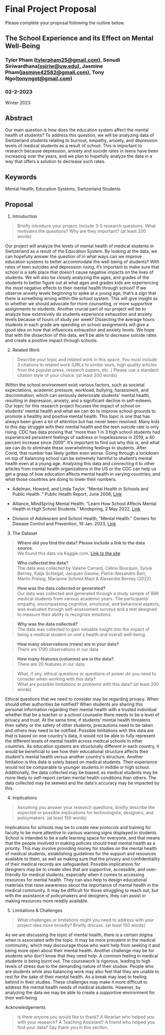# Final Project Proposal

Please complete your proposal following the outline below.

## The School Experience and its Effect on Mental Well-Being


### Tyler Pham (tylerpham25@gmail.com), Senudi Siriwardhana(ssiriw@uw.edu), Jasmine Pham(jasmine42582@gmail.com), Tony Ngo(tonyngot@gmail.com)

### 02-2-2023

Winter 2023
## Abstract

Our main question is how does the education system affect the mental health of students? To address this question, we will be analyzing data of Switzerland students relating to burnout, empathy, anxiety, and depression levels of medical students as a result of school. This is important to research because depression, anxiety and suicide rates in teens have been increasing over the years, and we plan to hopefully analyze the data in a way that offers a solution to decrease such rates. 

## Keywords

Mental Health, Education Systems, Switzerland Students 

## Proposal

1. Introduction  

> Briefly introduce your project.  Include 3-5 research questions. What motivates the questions? Why are they important? (at least 200 words)

Our project will analyze the levels of mental health of medical students in Switzerland as a result of the Education System. By looking at the data, we can hopefully answer the question of in what ways can we improve education systems to better accommodate the well-being of students? With rates of teen suicides and depression rising, it’s important to make sure that school is a safe place that doesn’t cause negative impacts on the lives of students. We will also be closely analyzing the ages, and grades of the students to better figure out at what ages and grades kids are experiencing the most negative effects to their mental health through school? If we observe anxiety levels beginning to spike at a young age, that’s a sign that there is something wrong within the school system. This will give insight as to whether we should advocate for more counseling, or more supportive assignments to students. Another crucial part of our project will be to analyze how extensively do students experience exhaustion and anxiety levels because of hours of study per week? Dissecting the average hours students in each grade are spending on school assignments will give a good idea on how that influences exhaustion and anxiety levels. We hope that with the dissection of this data, we’ll be able to decrease suicide rates and create a positive impact through schools. 


2. Related Work  

> Describe your topic and related work in this space. You must include 3 citations to related work (URLs to similar work, high quality articles from the popular press, research papers, etc. ) Please use a standard citation style of your choice. (at least 200 words)

Within the school environment exist various factors, such as societal expectations, academic pressure, workload, bullying, harassment, and discrimination, which can seriously deteriorate students' mental health, resulting in depression, anxiety, and a significant decline in self-esteem. Our topic for this research project focuses the impact of school on students' mental health and what we can do to improve school grounds to promote a healthy and positive mental health. This topic is one that has always been given a lot of attention but has never been resolved. Many kids to this day struggle with their mental health and the teen suicide rate is only rising. CDC has data proving that “more than 1 in 3 high school students had experienced persistent feelings of sadness or hopelessness in 2019, a 40 percent increase since 2009”. It’s important to find out why this is, and what we can do to eliminate these overwhelming feelings in students. After Covid, that number has likely gotten even worse. Going through a lockdown on top of balancing school can be extremely harmful to student’s mental health even at a young age. Analyzing this data and connecting it to other articles from mental health organizations in the US or the CDC can help us get a grasp of how education affects mental health in varying countries, and what those countries are doing to lower their numbers. 

- Adelman, Howard, and Linda Taylor. “Mental Health in Schools and Public Health .” Public Health Report, June 2006, [Link](journals.sagepub.com/doi/pdf/10.1177/003335490612100312) 

- Alliance, MindSpring Mental Health. “Learn How School Affects Mental Health in High School Students.” Mindspring, 2 May 2022, [Link](www.mindspringhealth.org/resources/news/how-school-affects-mental-health-in-high-school-students#:~:text=Unfortunately%2C%20school%20itself%20can%20sometimes,how%20school%20affects%20mental%20health)

- Division of Adolescent and School Health, “Mental Health.” Centers for Disease Control and Prevention, 19 Jan. 2023, [Link](www.cdc.gov/healthyyouth/mental-health/index.htm) 


3. The Dataset

> **Where did you find the data? Please include a link to the data source.**      
> We found this data via Kaggle.com. 
> [Link to the site](https://www.kaggle.com/datasets/thedevastator/medical-student-mental-health?resource=download)
> 
> **Who collected the data?**          
> The data was collected by Valerie Carrard, Céline Bourquin, Sylvie Berney, Katja Schlegel, Jacques Gaume, Pierre-Alexandre Bart, Martin Preisig, Marianne Schmid Mast & Alexandre Berney (2022).
>  
> **How was the data collected or generated?**     
> Our data was collected and generated through a study sample of 886 medical students from various academic years. The participants' empathy, encompassing cognitive, emotional, and behavioral aspects, was evaluated through self-assessment surveys and a test designed to measure their ability to recognize emotions.
 
> **Why was the data collected?**                   
  The data was collected to gain valuable insight into the impact of being a medical student on one's health and overall well-being.
    
>**How many observations (rows) are in your data?**                 
  There are 1790 observations in our data. 
  
> **How many features (columns) are in the data?**             
  There are 20 features in our data.
  
> What, if any, ethical questions or questions of power do you need to consider when working with this data?  
> What are possible limitations or problems with this data?   (at least 200 words)

Ethical questions that we need to consider may be regarding privacy. When should other authorities be notified? When students are sharing this personal information regarding their mental health with a trusted individual whether that be a teacher or a school counselor there needs to be a level of privacy and trust. At the same time, if students' mental health threatens their safety or the safety of other students, precautions need to be taken and others may need to be notified. 
Possible limitations with this data are that is based on one country's data, it would not be able to fully represent the different levels of mental health across medical schools in other countries. As education systems are structurally different in each country, it would be beneficial to see how their educational structure affects their student's mental health versus another country's structure. Another limitation is this data is solely based on medical students. Their experience would not be comparable to younger students in middle or high school. Additionally, the data collected may be biased, as medical students may be more likely to self-report certain mental health conditions than others. The data collected may be skewed and the data's accuracy may be impacted by this.


4. Implications

> Assuming you answer your research questions, briefly describe the expected or possible implications for technologists, designers, and policymakers. (at least 150 words)

Implications for schools may be to create new protocols and training for faculty to be more attentive to various warning signs displayed in students. School is intended to be a safe learning space for everyone, and that means that the people involved in making policies should treat mental health as a priority. This may involve providing money for studies on the mental health of medical students, establishing guidelines for the support and resources available to them, as well as making sure that the privacy and confidentiality of their medical records are safeguarded. Possible implications for designers may be to create sites that are supportive, accessible, and user-friendly for medical students, especially when it comes to accessing resources for mental health. They can also help to design educational materials that raise awareness about the importance of mental health in the medical community. It may be difficult for those struggling to reach out, but with the assistance of policymakers and designers, they can assist in making resources more readily available. 

5. Limitations & Challenges
>What challenges or limitations might you need to address with your project idea more broadly? Briefly discuss. (at least 150 words)


As we are discussing the topic of mental health, there is a certain stigma when is associated with the topic. It may be more prevalent in the medical community, which may discourage those who want help from seeking it and being more open about their mental health. Another challenge may be for students who don’t know that they need help. A common feeling in medical students is being burnt out. The coursework is rigorous, leading to high levels of stress due to the demanding nature of their studies. People who are students while also balancing work may also feel that they are unable to rest for the sake of their mental health. As a break may lead to feeling behind in their studies. These challenges may make it more difficult to address the mental health needs of medical students. However, by analyzing  the data we may be able to  create a supportive environment for their well-being

Acknowledgements
> Is there anyone you would like to thank? A librarian who helped you with your research? A Teaching Assistant? A friend who helped you find your data? Say thank you in this section.
